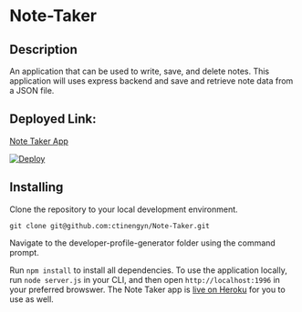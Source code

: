 # Note-Taker

## Description

An application that can be used to write, save, and delete notes. This application will uses express backend and save and retrieve note data from a JSON file.

## Deployed Link:
[Note Taker App](https://whispering-woodland-84908.herokuapp.com/)

[![Deploy](https://www.herokucdn.com/deploy/button.svg)](https://note-taker-supreme.herokuapp.com/)

## Installing

Clone the repository to your local development environment.

```
git clone git@github.com:ctinengyn/Note-Taker.git
```

Navigate to the developer-profile-generator folder using the command prompt.

Run `npm install` to install all dependencies. To use the application locally, run `node server.js` in your CLI, and then open `http://localhost:1996` in your preferred browswer. The Note Taker app is [live on Heroku](https://warm-falls-19627.herokuapp.com/notes) for you to use as well.

